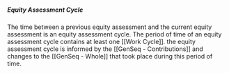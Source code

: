 ##### Equity Assessment Cycle
The time between a previous equity assessment and the current equity assessment is an equity assessment cycle. The period of time of an equity assessment cycle contains at least one [[Work Cycle]]. the equity assessment cycle is informed by the [[GenSeq - Contributions]] and changes to the [[GenSeq - Whole]] that took place during this period of time.